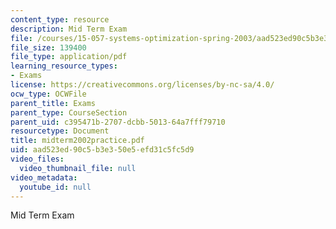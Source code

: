 ```yaml
---
content_type: resource
description: Mid Term Exam
file: /courses/15-057-systems-optimization-spring-2003/aad523ed90c5b3e350e5efd31c5fc5d9_midterm2002practice.pdf
file_size: 139400
file_type: application/pdf
learning_resource_types:
- Exams
license: https://creativecommons.org/licenses/by-nc-sa/4.0/
ocw_type: OCWFile
parent_title: Exams
parent_type: CourseSection
parent_uid: c395471b-2707-dcbb-5013-64a7fff79710
resourcetype: Document
title: midterm2002practice.pdf
uid: aad523ed-90c5-b3e3-50e5-efd31c5fc5d9
video_files:
  video_thumbnail_file: null
video_metadata:
  youtube_id: null
---
```

Mid Term Exam